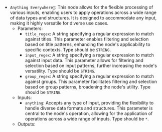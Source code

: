- `Anything Everywhere`: This node allows for the flexible processing of various inputs, enabling users to apply operations across a wide range of data types and structures. It is designed to accommodate any input, making it highly versatile for diverse use cases.
    - Parameters:
        - `title_regex`: A string specifying a regular expression to match against titles. This parameter enables filtering and selection based on title patterns, enhancing the node's applicability to specific contexts. Type should be `STRING`.
        - `input_regex`: A string specifying a regular expression to match against input data. This parameter allows for filtering and selection based on input patterns, further increasing the node's versatility. Type should be `STRING`.
        - `group_regex`: A string specifying a regular expression to match against groups. This parameter facilitates filtering and selection based on group patterns, broadening the node's utility. Type should be `STRING`.
    - Inputs:
        - `anything`: Accepts any type of input, providing the flexibility to handle diverse data formats and structures. This parameter is central to the node's operation, allowing for the application of operations across a wide range of inputs. Type should be `*`.
    - Outputs:
